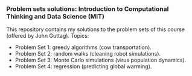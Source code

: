 ### Problem sets solutions: Introduction to Computational Thinking and Data Science (MIT)

This repository contains my solutions to the problem sets of this course (offered by John Guttag). Topics:

- Problem Set 1: greedy algorithms (cow transportation).
- Problem Set 2: random walks (cleaning robot simulations).
- Problem Set 3: Monte Carlo simulations (virus population dynamics).
- Problem Set 4: regression (predicting global warming).

